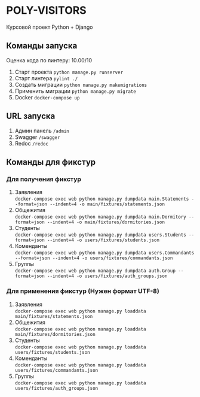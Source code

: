 # POLY-VISITORS

Курсовой проект Python + Django

## Команды запуска
Оценка кода по линтеру: 10.00/10

1. Старт проекта `python manage.py runserver`
2. Старт линтера `pylint ./`
3. Создать миграции `python manage.py makemigrations`
4. Применить миграции `python manage.py migrate`
5. Docker `docker-compose up`

## URL запуска

1. Админ панель `/admin`
2. Swagger `/swagger`
3. Redoc `/redoc`

## Команды для фикстур

### Для получения фикстур
1. Заявления <br/>
    `docker-compose exec web python manage.py dumpdata main.Statements --format=json --indent=4 -o main/fixtures/statements.json`
2. Общежития <br/>
    `docker-compose exec web python manage.py dumpdata main.Dormitory --format=json --indent=4 -o main/fixtures/dormitories.json`
3. Студенты <br/>
    `docker-compose exec web python manage.py dumpdata users.Students --format=json --indent=4 -o users/fixtures/students.json`
4. Коменданты <br/>
    `docker-compose exec web python manage.py dumpdata users.Commandants --format=json --indent=4 -o users/fixtures/commandants.json`
5. Группы <br/>
    `docker-compose exec web python manage.py dumpdata auth.Group --format=json --indent=4 -o users/fixtures/auth_groups.json`

### Для применения фикстур (Нужен формат UTF-8)
1. Заявления <br/>
    `docker-compose exec web python manage.py loaddata main/fixtures/statements.json`
2. Общежития <br/>
    `docker-compose exec web python manage.py loaddata main/fixtures/dormitories.json`
3. Студенты <br/>
    `docker-compose exec web python manage.py loaddata users/fixtures/students.json`
4. Коменданты <br/>
    `docker-compose exec web python manage.py loaddata users/fixtures/commandants.json`
5. Группы <br/>
    `docker-compose exec web python manage.py loaddata users/fixtures/auth_groups.json`
